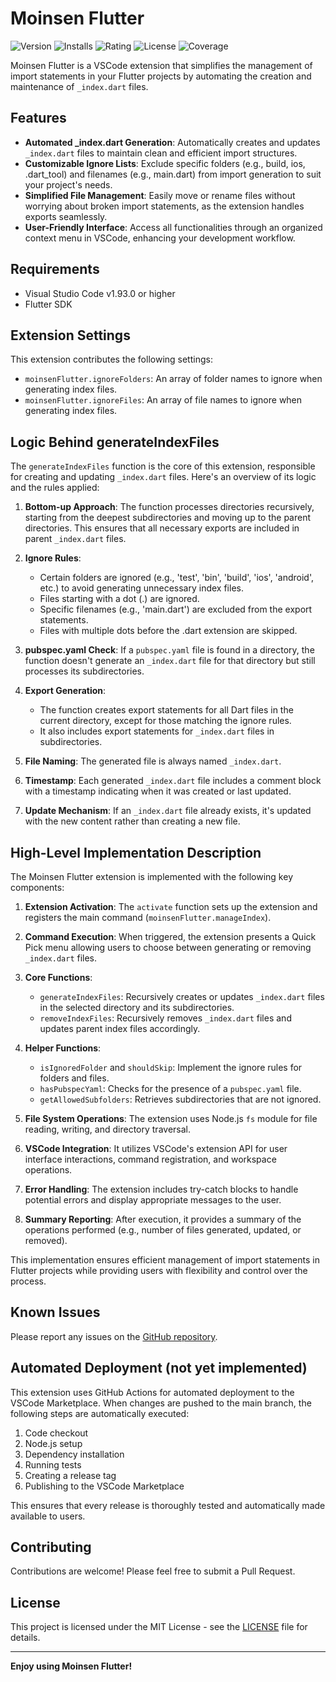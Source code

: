 # Moinsen Flutter

![Version](https://img.shields.io/visual-studio-marketplace/v/MoinsenDevelopment.moinsen-flutter)
![Installs](https://img.shields.io/visual-studio-marketplace/i/MoinsenDevelopment.moinsen-flutter)
![Rating](https://img.shields.io/visual-studio-marketplace/r/MoinsenDevelopment.moinsen-flutter)
![License](https://img.shields.io/github/license/moinsen-dev/vscode_moinsen_flutter)
![Coverage](https://img.shields.io/badge/coverage-53.84%25-yellow)

Moinsen Flutter is a VSCode extension that simplifies the management of import statements in your Flutter projects by automating the creation and maintenance of `_index.dart` files.

## Features

- **Automated _index.dart Generation**: Automatically creates and updates `_index.dart` files to maintain clean and efficient import structures.
- **Customizable Ignore Lists**: Exclude specific folders (e.g., build, ios, .dart_tool) and filenames (e.g., main.dart) from import generation to suit your project's needs.
- **Simplified File Management**: Easily move or rename files without worrying about broken import statements, as the extension handles exports seamlessly.
- **User-Friendly Interface**: Access all functionalities through an organized context menu in VSCode, enhancing your development workflow.

## Requirements

- Visual Studio Code v1.93.0 or higher
- Flutter SDK

## Extension Settings

This extension contributes the following settings:

* `moinsenFlutter.ignoreFolders`: An array of folder names to ignore when generating index files.
* `moinsenFlutter.ignoreFiles`: An array of file names to ignore when generating index files.

## Logic Behind generateIndexFiles

The `generateIndexFiles` function is the core of this extension, responsible for creating and updating `_index.dart` files. Here's an overview of its logic and the rules applied:

1. **Bottom-up Approach**: The function processes directories recursively, starting from the deepest subdirectories and moving up to the parent directories. This ensures that all necessary exports are included in parent `_index.dart` files.

2. **Ignore Rules**:
   - Certain folders are ignored (e.g., 'test', 'bin', 'build', 'ios', 'android', etc.) to avoid generating unnecessary index files.
   - Files starting with a dot (.) are ignored.
   - Specific filenames (e.g., 'main.dart') are excluded from the export statements.
   - Files with multiple dots before the .dart extension are skipped.

3. **pubspec.yaml Check**: If a `pubspec.yaml` file is found in a directory, the function doesn't generate an `_index.dart` file for that directory but still processes its subdirectories.

4. **Export Generation**:
   - The function creates export statements for all Dart files in the current directory, except for those matching the ignore rules.
   - It also includes export statements for `_index.dart` files in subdirectories.

5. **File Naming**: The generated file is always named `_index.dart`.

6. **Timestamp**: Each generated `_index.dart` file includes a comment block with a timestamp indicating when it was created or last updated.

7. **Update Mechanism**: If an `_index.dart` file already exists, it's updated with the new content rather than creating a new file.

## High-Level Implementation Description

The Moinsen Flutter extension is implemented with the following key components:

1. **Extension Activation**: The `activate` function sets up the extension and registers the main command (`moinsenFlutter.manageIndex`).

2. **Command Execution**: When triggered, the extension presents a Quick Pick menu allowing users to choose between generating or removing `_index.dart` files.

3. **Core Functions**:
   - `generateIndexFiles`: Recursively creates or updates `_index.dart` files in the selected directory and its subdirectories.
   - `removeIndexFiles`: Recursively removes `_index.dart` files and updates parent index files accordingly.

4. **Helper Functions**:
   - `isIgnoredFolder` and `shouldSkip`: Implement the ignore rules for folders and files.
   - `hasPubspecYaml`: Checks for the presence of a `pubspec.yaml` file.
   - `getAllowedSubfolders`: Retrieves subdirectories that are not ignored.

5. **File System Operations**: The extension uses Node.js `fs` module for file reading, writing, and directory traversal.

6. **VSCode Integration**: It utilizes VSCode's extension API for user interface interactions, command registration, and workspace operations.

7. **Error Handling**: The extension includes try-catch blocks to handle potential errors and display appropriate messages to the user.

8. **Summary Reporting**: After execution, it provides a summary of the operations performed (e.g., number of files generated, updated, or removed).

This implementation ensures efficient management of import statements in Flutter projects while providing users with flexibility and control over the process.

## Known Issues

Please report any issues on the [GitHub repository](https://github.com/moinsen-dev/vscode_moinsen_flutter/issues).

## Automated Deployment (not yet implemented)

This extension uses GitHub Actions for automated deployment to the VSCode Marketplace. When changes are pushed to the main branch, the following steps are automatically executed:

1. Code checkout
2. Node.js setup
3. Dependency installation
4. Running tests
5. Creating a release tag
6. Publishing to the VSCode Marketplace

This ensures that every release is thoroughly tested and automatically made available to users.

## Contributing

Contributions are welcome! Please feel free to submit a Pull Request.

## License

This project is licensed under the MIT License - see the [LICENSE](LICENSE) file for details.

---

**Enjoy using Moinsen Flutter!**
